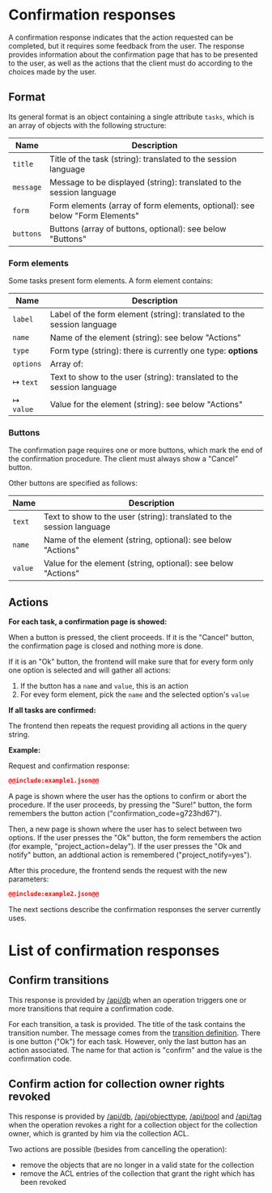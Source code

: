 # Confirmation responses

A confirmation response indicates that the action requested can be completed, but it requires some feedback from
the user. The response provides information about the confirmation page that has to be presented to the user, as
well as the actions that the client must do according to the choices made by the user.

## Format

Its general format is an object containing a single attribute `tasks`, which is an array of objects with the  following structure:

| Name    | Description   |
|---------|---------------|
| `title`   | Title of the task (string): translated to the session language |
| `message` | Message to be displayed (string): translated to the session language |
| `form`    | Form elements (array of form elements, optional): see below "Form Elements" |
| `buttons` | Buttons (array of buttons, optional): see below "Buttons" |

### Form elements

Some tasks present form elements. A form element contains:

| Name    | Description   |
|---------|---------------|
| `label`   | Label of the form element (string): translated to the session language |
| `name`    | Name of the element (string): see below "Actions" |
| `type`    | Form type (string): there is currently one type: **options** |
| `options` | Array of: |
| &#8614; `text`  | Text to show to the user (string): translated to the session language |
| &#8614; `value` | Value for the element (string): see below "Actions" |

### Buttons

The confirmation page requires one or more buttons, which mark the end of the confirmation
procedure. The client must always show a "Cancel" button.

Other buttons are specified as follows:

| Name    | Description   |
|---------|---------------|
| `text`  | Text to show to the user (string): translated to the session language |
| `name`  | Name of the element (string, optional): see below "Actions" |
| `value` | Value for the element (string, optional): see below "Actions" |

## Actions

**For each task, a confirmation page is showed:**

When a button is pressed, the client proceeds. If it is the "Cancel" button, the confirmation
page is closed and nothing more is done.

If it is an "Ok" button, the frontend will make sure that for every form only one option is selected
and will gather all actions:

1. If the button has a `name` and `value`, this is an action
2. For evey form element, pick the `name` and the selected option's `value`

**If all tasks are confirmed:**

The frontend then repeats the request providing all actions in the query string.

**Example:**

Request and confirmation response:

~~~~json
@@include:example1.json@@
~~~~

A page is shown where the user has the options to confirm or abort the procedure. If the user
proceeds, by pressing the "Sure!" button, the form remembers the button action
("confirmation_code=g723hd67").

Then, a new page is shown where the user has to select between two options. If the user presses
the "Ok" button, the form remembers the action (for example, "project_action=delay"). If the user
presses the "Ok and notify" button, an addtional action is remembered ("project_notify=yes").

After this procedure, the frontend sends the request with the new parameters:

~~~~json
@@include:example2.json@@
~~~~

The next sections describe the confirmation responses the server currently uses.

# List of confirmation responses

## <a name="transitions"></a> Confirm transitions

This response is provided by [/api/db](/technical/api/db/db.md) when an operation triggers one or more transitions
that require a confirmation code.

For each transition, a task is provided. The title of the task contains the transition number. The message
comes from the [transition definition](/technical/types/transition/transition.md). There is one button ("Ok") for each task.
However, only the last button has an action associated. The name for that action is "confirm" and the value
is the confirmation code.

## <a name="corr"></a> Confirm action for collection owner rights revoked

This response is provided by [/api/db](/technical/api/db/db.md), [/api/objecttype](/technical/api/objecttype/objecttype.md),
[/api/pool](/technical/api/pool/pool.md) and [/api/tag](/technical/api/tags/tags.md) when the operation revokes a right for a
collection object for the collection owner, which is granted by him via the collection ACL.

Two actions are possible (besides from cancelling the operation):

- remove the objects that are no longer in a valid state for the collection
- remove the ACL entries of the collection that grant the right which has been revoked
